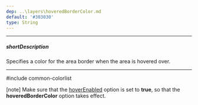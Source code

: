 ```yaml
---
dep: ..\layers\hoveredBorderColor.md
default: '#303030'
type: String
---
```

---
##### shortDescription
Specifies a color for the area border when the area is hovered over.

---
#include common-colorlist

[note] Make sure that the [hoverEnabled](/api-reference/20%20Data%20Visualization%20Widgets/dxVectorMap/1%20Configuration/areaSettings/hoverEnabled.md '/Documentation/ApiReference/Data_Visualization_Widgets/dxVectorMap/Configuration/areaSettings/#hoverEnabled') option is set to **true**, so that the **hoveredBorderColor** option takes effect.